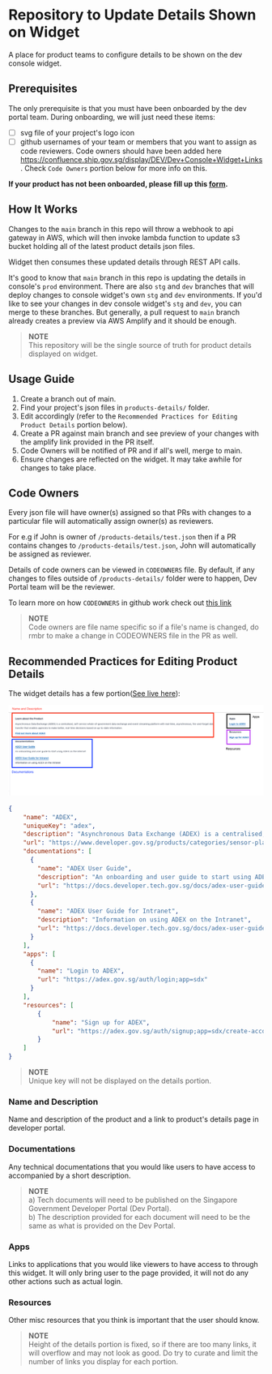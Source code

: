# Repository to Update Details Shown on Widget
A place for product teams to configure details to be shown on the dev console widget.

## Prerequisites
The only prerequisite is that you must have been onboarded by the dev portal team. During onboarding, we will just need these items:
- [ ] svg file of your project's logo icon
- [ ] github usernames of your team or members that you want to assign as code reviewers. Code owners should have been added here https://confluence.ship.gov.sg/display/DEV/Dev+Console+Widget+Links. Check `Code Owners` portion below for more info on this.

**If your product has not been onboarded, please fill up this [form](https://form.gov.sg/62b956943695530011a072d0).**
## How It Works

Changes to the `main` branch in this repo will throw a webhook to api gateway in AWS, which will then invoke lambda function to update s3 bucket holding all of the latest product details json files.

Widget then consumes these updated details through REST API calls.

It's good to know that `main` branch in this repo is updating the details in console's `prod` environment. There are also `stg` and `dev` branches that will deploy changes to console widget's own `stg` and `dev` environments. If you'd like to see your changes in dev console widget's `stg` and `dev`, you can merge to these branches. But generally, a pull request to `main` branch already creates a preview via AWS Amplify and it should be enough.

> **NOTE** <br/>
> This repository will be the single source of truth for product details displayed on widget.

## Usage Guide

1. Create a branch out of main.
2. Find your project's json files in `products-details/` folder.
3. Edit accordingly (refer to the `Recommended Practices for Editing Product Details` portion below).
4. Create a PR against main branch and see preview of your changes with the amplify link provided in the PR itself.
5. Code Owners will be notified of PR and if all's well, merge to main.
6. Ensure changes are reflected on the widget. It may take awhile for changes to take place.



## Code Owners

Every json file will have owner(s) assigned so that PRs with changes to a particular file will automatically assign owner(s) as reviewers.

For e.g if John is owner of `/products-details/test.json` then if a PR contains changes to `/products-details/test.json`, John will automatically be assigned as reviewer.

Details of code owners can be viewed in `CODEOWNERS` file. By default, if any changes to files outside of `/products-details/` folder were to happen, Dev Portal team will be the reviewer.

To learn more on how `CODEOWNERS` in github work check out [this link](https://docs.github.com/en/repositories/managing-your-repositorys-settings-and-features/customizing-your-repository/about-code-owners)

> **NOTE** <br/>
> Code owners are file name specific so if a file's name is changed, do rmbr to make a change in CODEOWNERS file in the PR as well.

## Recommended Practices for Editing Product Details

The widget details has a few portion([See live here](https://docs.developer.tech.gov.sg/)): 

![img](assets/details-sections.png)

```json
{
    "name": "ADEX",
    "uniqueKey": "adex",
    "description": "Asynchronous Data Exchange (ADEX) is a centralised, self-service whole-of-government data exchange and event streaming platform with real-time, asynchronous, fire-and-forget data transfer that enables agencies to make better, real-time decisions based on up-to-date information.",
    "url": "https://www.developer.gov.sg/products/categories/sensor-platforms-and-internet-of-things/asynchronous-data-exchange/overview.html",
    "documentations": [
      {
        "name": "ADEX User Guide",
        "description": "An onboarding and user guide to start using ADEX on the Internet",
        "url": "https://docs.developer.tech.gov.sg/docs/adex-user-guide"
      },
      {
        "name": "ADEX User Guide for Intranet",
        "description": "Information on using ADEX on the Intranet",
        "url": "https://docs.developer.tech.gov.sg/docs/adex-user-guide-for-intranet"
      }
    ],
    "apps": [
      {
        "name": "Login to ADEX",
        "url": "https://adex.gov.sg/auth/login;app=sdx"
      }
    ],
    "resources": [
        {
            "name": "Sign up for ADEX",
            "url": "https://adex.gov.sg/auth/signup;app=sdx/create-account"
        }
    ]
}
```
> **NOTE** <br/>
> Unique key will not be displayed on the details portion.

### Name and Description

Name and description of the product and a link to product's details page in developer portal.

### Documentations

Any technical documentations that you would like users to have access to accompanied by a short description.

> **NOTE** <br/>
> a) Tech documents will need to be published on the Singapore Government Developer Portal (Dev Portal). <br/>
> b) The description provided for each document will need to be the same as what is provided on the Dev Portal.

### Apps

Links to applications that you would like viewers to have access to through this widget. It will only bring user to the page provided, it will not do any other actions such as actual login.

### Resources

Other misc resources that you think is important that the user should know.

> **NOTE** <br/>
> Height of the details portion is fixed, so if there are too many links, it will overflow and may not look as good. Do try to curate and limit the number of links you display for each portion.


